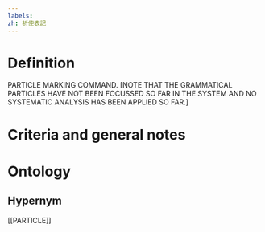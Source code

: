```yaml
---
labels: 
zh: 祈使表記
---
```


# Definition
PARTICLE MARKING COMMAND. [NOTE THAT THE GRAMMATICAL PARTICLES HAVE NOT BEEN FOCUSSED SO FAR IN THE SYSTEM AND NO SYSTEMATIC ANALYSIS HAS BEEN APPLIED SO FAR.]
# Criteria and general notes
# Ontology

## Hypernym
[[PARTICLE]]